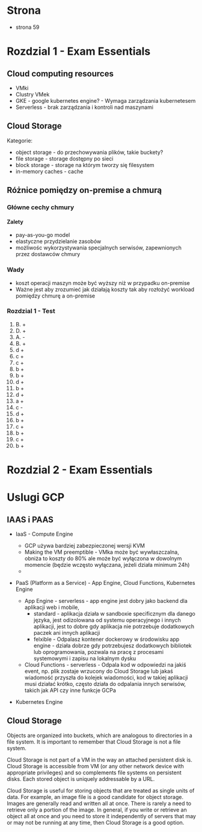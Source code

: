 # Strona
- strona 59



# Rozdzial 1 - Exam Essentials

## Cloud computing resources
- VMki 
- Clustry VMek
- GKE - google kubernetes engine? - Wymaga zarządzania kubernetesem 
- Serverless - brak zarządzania i kontroli nad maszynami

## Cloud Storage
Kategorie: 
- object storage - do przechowywania plików, takie buckety?
- file storage - storage dostępny po sieci  
- block storage - storage na którym tworzy się filesystem 
- in-memory caches - cache

## Różnice pomiędzy on-premise a chmurą

### Główne cechy chmury 
#### Zalety
- pay-as-you-go model
- elastyczne przydzielanie zasobów
- możliwośc wykorzystywania specjalnych serwisów, zapewnionych przez dostawców chmury

### Wady
- koszt operacji maszyn może być wyższy niż w przypadku on-premise 
- Ważne jest aby zrozumieć jak działają koszty tak aby rozłożyć workload pomiędzy chmurę a on-premise 



### Rozdzial 1 - Test 
1. B. +
2. D. +
3. A. -
4. B. +
5. d +
6. c +
7. c +
8. b + 
9. b +
10. d +
11. b +
12. d + 
13. a + 
14. c -
15. d +
16. b +
17. c + 
18. b +
19. c +
20. b +


# Rozdzial 2 - Exam Essentials 

# Uslugi GCP

## IAAS i PAAS 
- IaaS - Compute Engine
    - GCP używa bardziej zabezpieczonej wersji KVM
    - Making the VM preemptible - VMka może być wywłaszczalna, obniża to koszty do 80% ale może być wyłączona w dowolnym momencie (będzie wczęsto wyłączana, jeżeli działa minimum 24h)
    - 
- PaaS (Platform as a Service) - App Engine, Cloud Functions, Kubernetes Engine
    - App Engine - serverless - app engine jest dobry jako backend dla aplikacji web i mobile,  
        - standard - aplikacja działa w sandboxie specificznym dla danego języka, jest odizolowana od systemu operacyjnego i innych aplikacji, jest to dobre gdy aplikacja nie potrzebuje dodatkowych paczek ani innych aplikacji
        - felxible - Odpalasz kontener dockerowy w środowisku app engine - działa dobrze gdy potrzebujesz dodatkowych bibliotek lub oprogramowania, pozwala na pracę z procesami systemowymi i zapisu na lokalnym dysku 
    - Cloud Functions - serverless - Odpala kod w odpowiedzi na jakiś event, np. plik zostaje wrzucony do Cloud Storage lub jakaś wiadomość przyszła do kolejek wiadomości, kod w takiej aplikacji musi działać krótko, często działa do odpalania innych serwisów, takich jak API czy inne funkcje GCPa 

- Kubernetes Engine

## Cloud Storage 
Objects are organized into buckets, which are analogous to directories in a file system. It is important to remember that Cloud Storage is not a file system.

Cloud Storage is not part of a VM in the way an attached persistent disk is. Cloud Storage
is accessible from VM (or any other network device with appropriate privileges) and so
complements file systems on persistent disks.
Each stored object is uniquely addressable by a URL.

Cloud Storage is useful for storing objects that are treated as single units of data. For
example, an image file is a good candidate for object storage. Images are generally read and
written all at once. There is rarely a need to retrieve only a portion of the image. In general,
if you write or retrieve an object all at once and you need to store it independently of servers that may or may not be running at any time, then Cloud Storage is a good option.